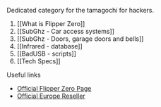 Dedicated category for the tamagochi for hackers.


1. [[What is Flipper Zero]]
3. [[SubGhz - Car access systems]]
4. [[SubGhz - Doors, garage doors and bells]]
5. [[Infrared - database]]
6. [[BadUSB - scripts]]
7. [[Tech Specs]]

Useful links
- [Official Flipper Zero Page](https://flipperzero.one)
- [Official Europe Reseller](https://flipp.dev/joom-catalog)